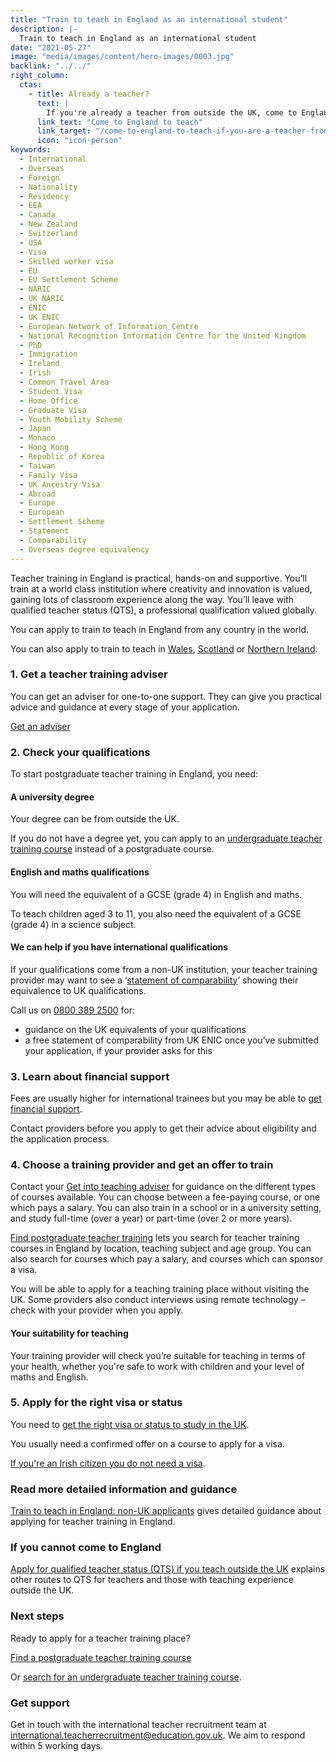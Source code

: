```yaml
---
title: "Train to teach in England as an international student"
description: |-
  Train to teach in England as an international student
date: "2021-05-27"
image: "media/images/content/hero-images/0003.jpg"
backlink: "../../"
right_column:
  ctas:
    - title: Already a teacher?
      text: |
        If you're already a teacher from outside the UK, come to England to teach. 
      link_text: "Come to England to teach"
      link_target: "/come-to-england-to-teach-if-you-are-a-teacher-from-outside-the-uk"
      icon: "icon-person"
keywords:
  - International
  - Overseas
  - Foreign
  - Nationality
  - Residency
  - EEA
  - Canada
  - New Zealand
  - Switzerland
  - USA
  - Visa
  - Skilled worker visa
  - EU
  - EU Settlement Scheme
  - NARIC
  - UK NARIC
  - ENIC
  - UK ENIC
  - European Network of Information Centre
  - National Recognition Information Centre for the United Kingdom
  - PhD
  - Immigration
  - Ireland
  - Irish
  - Common Travel Area
  - Student Visa
  - Home Office
  - Graduate Visa
  - Youth Mobility Scheme
  - Japan
  - Monaco
  - Hong Kong
  - Republic of Korea
  - Taiwan
  - Family Visa
  - UK Ancestry Visa
  - Abroad
  - Europe
  - European
  - Settlement Scheme
  - Statement
  - Comparability
  - Overseas degree equivalency
---
```


Teacher training in England is practical, hands-on and supportive. You’ll train at a world class institution where creativity and innovation is valued, gaining lots of classroom experience along the way. You’ll leave with qualified teacher status (QTS), a professional qualification valued globally. 

You can apply to train to teach in England from any country in the world. 

You can also apply to train to teach in [Wales](https://educators.wales/home), [Scotland](https://teachinscotland.scot/) or [Northern Ireland](https://www.education-ni.gov.uk/articles/initial-teacher-education-courses-northern-ireland).

### 1. Get a teacher training adviser

You can get an adviser for one-to-one support. They can give you practical advice and guidance at every stage of your application.

<p class="call-to-action__action">
  <a href="/tta-service">Get an <span>adviser</span></a>
</p>


### 2. Check your qualifications

To start postgraduate teacher training in England, you need:

#### A university degree

Your degree can be from outside the UK.

If you do not have a degree yet, you can apply to an [undergraduate teacher training course](https://www.ucas.com/postgraduate/teacher-training/train-teach-england/undergraduate-teacher-training-england) instead of a postgraduate course.

#### English and maths qualifications

You will need the equivalent of a GCSE (grade 4) in English and maths.

To teach children aged 3 to 11, you also need the equivalent of a GCSE (grade 4) in a science subject.

#### We can help if you have international qualifications
 
If your qualifications come from a non-UK institution, your teacher training provider may want to see a ‘[statement of comparability](https://enic.org.uk/Qualifications/SOC/Default.aspx)’ showing their equivalence to UK qualifications.

Call us on [0800 389 2500](tel://08003892500) for:

* guidance on the UK equivalents of your qualifications
* a free statement of comparability from UK ENIC once you’ve submitted your application, if your provider asks for this

### 3. Learn about financial support

Fees are usually higher for international trainees but you may be able to [get financial support](https://www.gov.uk/government/publications/train-to-teach-in-england-non-uk-applicants/train-to-teach-in-england-non-uk-applicants#financial-support-for-non-uk-applicants-for-unsalaried-teacher-training-in-england).

Contact providers before you apply to get their advice about eligibility and the application process.

### 4. Choose a training provider and get an offer to train

Contact your [Get into teaching adviser](https://adviser-getintoteaching.education.gov.uk/) for guidance on the different types of courses available. You can choose between a fee-paying course, or one which pays a salary. You can also train in a school or in a university setting, and study full-time (over a year) or part-time (over 2 or more years).  

[Find postgraduate teacher training](https://www.gov.uk/find-postgraduate-teacher-training-courses) lets you search for teacher training courses in England by location, teaching subject and age group. You can also search for courses which pay a salary, and courses which can sponsor a visa.  

You will be able to apply for a teaching training place without visiting the UK. Some providers also conduct interviews using remote technology – check with your provider when you apply. 

#### Your suitability for teaching

Your training provider will check you’re suitable for teaching in terms of your health, whether you're safe to work with children and your level of maths and English.

### 5. Apply for the right visa or status

You need to [get the right visa or status to study in the UK](https://www.gov.uk/government/publications/train-to-teach-in-england-non-uk-applicants/train-to-teach-in-england-non-uk-applicants#visas-and-immigration).

You usually need a confirmed offer on a course to apply for a visa.

[If you're an Irish citizen you do not need a visa](https://www.gov.uk/government/publications/common-travel-area-guidance).




### Read more detailed information and guidance

[Train to teach in England: non-UK applicants](https://www.gov.uk/government/publications/train-to-teach-in-england-non-uk-applicants/train-to-teach-in-england-non-uk-applicants) gives detailed guidance about applying for teacher training in England.

### If you cannot come to England

[Apply for qualified teacher status (QTS) if you teach outside the UK](https://www.gov.uk/government/publications/apply-for-qualified-teacher-status-qts-if-you-teach-outside-the-uk)
 explains other routes to QTS for teachers and those with teaching experience outside the UK. 

 ### Next steps

 Ready to apply for a teacher training place? 

<p class="call-to-action__action">
  <a href="https://www.gov.uk/find-postgraduate-teacher-training-courses">Find a postgraduate teacher training <span>course</span></a>
</p>

Or [search for an undergraduate teacher training course](https://digital.ucas.com/search).

### Get support

Get in touch with the international teacher recruitment team at international.teacherrecruitment@education.gov.uk. We aim to respond within 5 working days.
